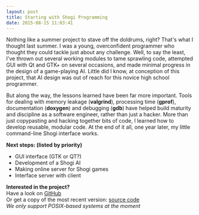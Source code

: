 ```yaml
---
layout: post
title: Starting with Shogi Programming
date: 2015-08-15 11:03:41
---
```


<p>Nothing like a summer project to stave off the doldrums, right? That's what I thought last summer. I was a young, overconfident programmer who thought they could tackle just about any challenge. Well, to say the least, I've thrown out several working modules to tame sprawling code, attempted GUI with Qt and GTK+ on several occasions, and made minimal progress in the design of a game-playing AI. Little did I know, at conception of this project, that AI design was out of reach for this novice high school programmer.</p>

<p>But along the way, the lessons learned have been far more important. Tools for dealing with memory leakage (<strong>valgrind</strong>), processing time (<strong>gprof</strong>), documentation (<strong>doxygen</strong>) and debugging (<strong>gdb</strong>) have helped build maturity and discipline as a software engineer, rather than just a hacker. More than just copypasting and hacking together bits of code, I learned how to develop reusable, modular code. At the end of it all, one year later, my little command-line Shogi interface works.</p>

<p> <strong>Next steps: (listed by priority)</strong></p>
<ul>
 <li> GUI interface (GTK or QT?)</li>
 <li> Development of a Shogi AI</li>
 <li> Making online server for Shogi games</li>
 <li> Interface server with client</li>
</ul>

<p><strong>Interested in the project?</strong><br>
Have a look on <a href="https://github.com/richiebful/shogi">GitHub</a> <br>
Or get a copy of the most recent version: <a href="https://github.com/richiebful/shogi/archive/v1.0-alpha.tar.gz">source code</a><br>
<em>We only support POSIX-based systems at the moment</em>